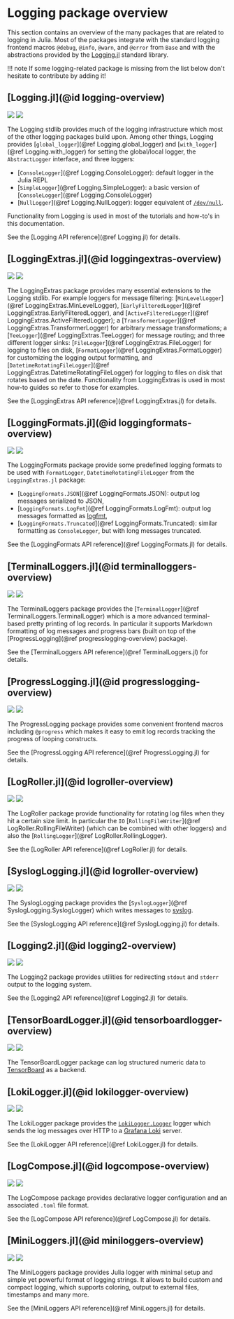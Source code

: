 # Logging package overview

This section contains an overview of the many packages that are related to logging in Julia.
Most of the packages integrate with the standard logging frontend macros `@debug`, `@info`,
`@warn`, and `@error` from `Base` and with the abstractions provided by the
[Logging.jl](@ref) standard library.

!!! note
    If some logging-related package is missing from the list below don't hesitate to
    contribute by adding it!

## [Logging.jl](@id logging-overview)

[![](https://img.shields.io/badge/-code%20repository-blue)](https://github.com/JuliaLang/julia/tree/master/stdlib/Logging)
[![](https://img.shields.io/badge/-external%20docs-blue)](https://docs.julialang.org/en/v1/stdlib/Logging/)

The Logging stdlib provides much of the logging infrastructure which most of the other
logging packages build upon. Among other things, Logging provides
[`global_logger`](@ref Logging.global_logger) and [`with_logger`](@ref Logging.with_logger)
for setting the global/local logger, the `AbstractLogger` interface, and three loggers:
 - [`ConsoleLogger`](@ref Logging.ConsoleLogger): default logger in the Julia REPL
 - [`SimpleLogger`](@ref Logging.SimpleLogger): a basic version of
   [`ConsoleLogger`](@ref Logging.ConsoleLogger)
 - [`NullLogger`](@ref Logging.NullLogger): logger equivalent of
   [`/dev/null`](https://en.wikipedia.org/wiki/Null_device).

Functionality from Logging is used in most of the tutorials and how-to's in this
documentation.

See the [Logging API reference](@ref Logging.jl) for details.


## [LoggingExtras.jl](@id loggingextras-overview)

[![](https://img.shields.io/badge/-code%20repository-blue)](https://github.com/JuliaLogging/LoggingExtras.jl)
[![](https://img.shields.io/badge/-external%20docs-blue)](https://github.com/JuliaLogging/LoggingExtras.jl/blob/master/README.md)

The LoggingExtras package provides many essential extensions to the Logging stdlib. For
example loggers for message filtering:
[`MinLevelLogger`](@ref LoggingExtras.MinLevelLogger),
[`EarlyFilteredLogger`](@ref LoggingExtras.EarlyFilteredLogger), and
[`ActiveFilteredLogger`](@ref LoggingExtras.ActiveFilteredLogger);
a [`TransformerLogger`](@ref LoggingExtras.TransformerLogger) for arbitrary message
transformations; a [`TeeLogger`](@ref LoggingExtras.TeeLogger) for message routing; and
three different logger sinks: [`FileLogger`](@ref LoggingExtras.FileLogger) for logging
to files on disk, [`FormatLogger`](@ref LoggingExtras.FormatLogger) for customizing the
logging output formatting, and
[`DatetimeRotatingFileLogger`](@ref LoggingExtras.DatetimeRotatingFileLogger) for
logging to files on disk that rotates based on the date. Functionality from LoggingExtras
is used in most how-to guides so refer to those for examples.

See the [LoggingExtras API reference](@ref LoggingExtras.jl) for details.


## [LoggingFormats.jl](@id loggingformats-overview)

[![](https://img.shields.io/badge/-code%20repository-blue)](https://github.com/JuliaLogging/LoggingFormats.jl)
[![](https://img.shields.io/badge/-external%20docs-blue)](https://github.com/JuliaLogging/LoggingFormats.jl/blob/master/README.md)

The LoggingFormats package provide some predefined logging formats to be used with
`FormatLogger`, `DatetimeRotatingFileLogger` from the `LoggingExtras.jl` package:
 - [`LoggingFormats.JSON`](@ref LoggingFormats.JSON): output log messages serialized to JSON,
 - [`LoggingFormats.LogFmt`](@ref LoggingFormats.LogFmt): output log messages formatted as
   [logfmt](https://brandur.org/logfmt),
 - [`LoggingFormats.Truncated`](@ref LoggingFormats.Truncated): similar formatting as
   `ConsoleLogger`, but with long messages truncated.

See the [LoggingFormats API reference](@ref LoggingFormats.jl) for details.


## [TerminalLoggers.jl](@id terminalloggers-overview)

[![](https://img.shields.io/badge/-code%20repository-blue)](https://github.com/JuliaLogging/TerminalLoggers.jl)
[![](https://img.shields.io/badge/-external%20docs-blue)](https://julialogging.github.io/TerminalLoggers.jl/stable/)

The TerminalLoggers package provides the
[`TerminalLogger`](@ref TerminalLoggers.TerminalLogger) which is a more advanced
terminal-based pretty printing of log records. In particular it supports Markdown formatting
of log messages and progress bars (built on top of the [ProgressLogging](@ref progresslogging-overview) package).

See the [TerminalLoggers API reference](@ref TerminalLoggers.jl) for details.


## [ProgressLogging.jl](@id progresslogging-overview)

[![](https://img.shields.io/badge/-code%20repository-blue)](https://github.com/JuliaLogging/ProgressLogging.jl)
[![](https://img.shields.io/badge/-external%20docs-blue)](https://julialogging.github.io/ProgressLogging.jl/stable/)

The ProgressLogging package provides some convenient frontend macros including
`@progress` which makes it easy to emit log records tracking the progress of
looping constructs.

See the [ProgressLogging API reference](@ref ProgressLogging.jl) for details.


## [LogRoller.jl](@id logroller-overview)

[![](https://img.shields.io/badge/-code%20repository-blue)](https://github.com/JuliaLogging/LogRoller.jl)
[![](https://img.shields.io/badge/-external%20docs-blue)](https://github.com/JuliaLogging/LogRoller.jl/blob/master/README.md)

The LogRoller package provide functionality for rotating log files when they hit a certain size limit. In particular
the `IO` [`RollingFileWriter`](@ref LogRoller.RollingFileWriter) (which can be combined with other loggers) and also
the [`RollingLogger`](@ref LogRoller.RollingLogger).

See the [LogRoller API reference](@ref LogRoller.jl) for details.


## [SyslogLogging.jl](@id logroller-overview)

[![](https://img.shields.io/badge/-code%20repository-blue)](https://github.com/JuliaLogging/SyslogLogging.jl)
[![](https://img.shields.io/badge/-external%20docs-blue)](https://github.com/JuliaLogging/SyslogLogging.jl/blob/master/README.md)

The SyslogLogging package provides the [`SyslogLogger`](@ref SyslogLogging.SyslogLogger) which writes messages to [syslog](https://en.wikipedia.org/wiki/Syslog).

See the [SyslogLogging API reference](@ref SyslogLogging.jl) for details.


## [Logging2.jl](@id logging2-overview)

[![](https://img.shields.io/badge/-code%20repository-blue)](https://github.com/JuliaLogging/Logging2.jl)
[![](https://img.shields.io/badge/-external%20docs-blue)](https://github.com/JuliaLogging/Logging2.jl/blob/master/README.md)

The Logging2 package provides utilities for redirecting `stdout` and `stderr` output to the
logging system.

See the [Logging2 API reference](@ref Logging2.jl) for details.


## [TensorBoardLogger.jl](@id tensorboardlogger-overview)

[![](https://img.shields.io/badge/-code%20repository-blue)](https://github.com/PhilipVinc/TensorBoardLogger.jl)
[![](https://img.shields.io/badge/-external%20docs-blue)](https://philipvinc.github.io/TensorBoardLogger.jl/stable/)

The TensorBoardLogger package can log structured numeric data to
[TensorBoard](https://www.tensorflow.org/tensorboard) as a backend.


## [LokiLogger.jl](@id lokilogger-overview)

[![](https://img.shields.io/badge/-code%20repository-blue)](https://github.com/JuliaLogging/LokiLogger.jl)
[![](https://img.shields.io/badge/-external%20docs-blue)](https://github.com/JuliaLogging/LokiLogger.jl/blob/master/README.md)

The LokiLogger package provides the [`LokiLogger.Logger`](@ref) logger which sends the log
messages over HTTP to a [Grafana Loki](https://grafana.com/oss/loki/) server.

See the [LokiLogger API reference](@ref LokiLogger.jl) for details.


## [LogCompose.jl](@id logcompose-overview)

[![](https://img.shields.io/badge/-code%20repository-blue)](https://github.com/JuliaLogging/LogCompose.jl)
[![](https://img.shields.io/badge/-external%20docs-blue)](https://github.com/JuliaLogging/LogCompose.jl/blob/master/README.md)

The LogCompose package provides declarative logger configuration and an associated `.toml`
file format.

See the [LogCompose API reference](@ref LogCompose.jl) for details.

## [MiniLoggers.jl](@id miniloggers-overview)

[![](https://img.shields.io/badge/-code%20repository-blue)](https://github.com/JuliaLogging/MiniLoggers.jl)
[![](https://img.shields.io/badge/-external%20docs-blue)](https://github.com/JuliaLogging/MiniLoggers.jl/blob/master/README.md)

The MiniLoggers package provides Julia logger with minimal setup and simple yet powerful format of logging strings. It allows to build custom and compact logging, which supports coloring, output to external files, timestamps and many more.

See the [MiniLoggers API reference](@ref MiniLoggers.jl) for details.

